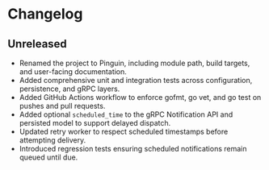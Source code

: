 # Changelog

## Unreleased
- Renamed the project to Pinguin, including module path, build targets, and user-facing documentation.
- Added comprehensive unit and integration tests across configuration, persistence, and gRPC layers.
- Added GitHub Actions workflow to enforce gofmt, go vet, and go test on pushes and pull requests.
- Added optional `scheduled_time` to the gRPC Notification API and persisted model to support delayed dispatch.
- Updated retry worker to respect scheduled timestamps before attempting delivery.
- Introduced regression tests ensuring scheduled notifications remain queued until due.
